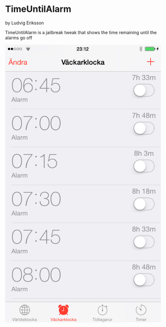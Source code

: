 # TimeUntilAlarm
by Ludvig Eriksson

TimeUntilAlarm is a jailbreak tweak that shows the time remaining until the alarms go off

![Screenshot1](/Screenshots/1.png?raw=true "Screenshot")
